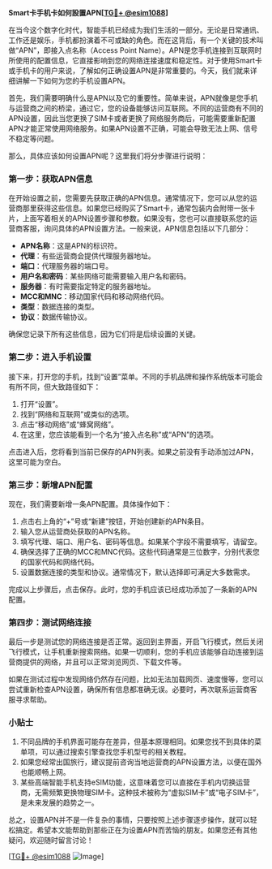 **Smart卡手机卡如何設置APN[[TG💪+ @esim1088](https://t.me/s/esim1088)]**

在当今这个数字化时代，智能手机已经成为我们生活的一部分。无论是日常通讯、工作还是娱乐，手机都扮演着不可或缺的角色。而在这背后，有一个关键的技术叫做“APN”，即接入点名称（Access Point Name）。APN是您手机连接到互联网时所使用的配置信息，它直接影响到您的网络连接速度和稳定性。对于使用Smart卡或手机卡的用户来说，了解如何正确设置APN是非常重要的。今天，我们就来详细讲解一下如何为您的手机设置APN。

首先，我们需要明确什么是APN以及它的重要性。简单来说，APN就像是您手机与运营商之间的桥梁，通过它，您的设备能够访问互联网。不同的运营商有不同的APN设置，因此当您更换了SIM卡或者更换了网络服务商后，可能需要重新配置APN才能正常使用网络服务。如果APN设置不正确，可能会导致无法上网、信号不稳定等问题。

那么，具体应该如何设置APN呢？这里我们将分步骤进行说明：

### 第一步：获取APN信息

在开始设置之前，您需要先获取正确的APN信息。通常情况下，您可以从您的运营商那里获得这些信息。如果您已经购买了Smart卡，通常包装内会附带一张卡片，上面写着相关的APN设置步骤和参数。如果没有，您也可以直接联系您的运营商客服，询问具体的APN设置方法。一般来说，APN信息包括以下几部分：

- **APN名称**：这是APN的标识符。
- **代理**：有些运营商会提供代理服务器地址。
- **端口**：代理服务器的端口号。
- **用户名和密码**：某些网络可能需要输入用户名和密码。
- **服务器**：有时需要指定特定的服务器地址。
- **MCC和MNC**：移动国家代码和移动网络代码。
- **类型**：数据连接的类型。
- **协议**：数据传输协议。

确保您记录下所有这些信息，因为它们将是后续设置的关键。

### 第二步：进入手机设置

接下来，打开您的手机，找到“设置”菜单。不同的手机品牌和操作系统版本可能会有所不同，但大致路径如下：

1. 打开“设置”。
2. 找到“网络和互联网”或类似的选项。
3. 点击“移动网络”或“蜂窝网络”。
4. 在这里，您应该能看到一个名为“接入点名称”或“APN”的选项。

点击进入后，您将看到当前已保存的APN列表。如果之前没有手动添加过APN，这里可能为空白。

### 第三步：新增APN配置

现在，我们需要新增一条APN配置。具体操作如下：

1. 点击右上角的“+”号或“新建”按钮，开始创建新的APN条目。
2. 输入您从运营商处获取的APN名称。
3. 填写代理、端口、用户名、密码等信息。如果某个字段不需要填写，请留空。
4. 确保选择了正确的MCC和MNC代码。这些代码通常是三位数字，分别代表您的国家代码和网络代码。
5. 设置数据连接的类型和协议。通常情况下，默认选择即可满足大多数需求。

完成以上步骤后，点击保存。此时，您的手机应该已经成功添加了一条新的APN配置。

### 第四步：测试网络连接

最后一步是测试您的网络连接是否正常。返回到主界面，开启飞行模式，然后关闭飞行模式，让手机重新搜索网络。如果一切顺利，您的手机应该能够自动连接到运营商提供的网络，并且可以正常浏览网页、下载文件等。

如果在测试过程中发现网络仍然存在问题，比如无法加载网页、速度慢等，您可以尝试重新检查APN设置，确保所有信息都准确无误。必要时，再次联系运营商客服寻求帮助。

### 小贴士

1. 不同品牌的手机界面可能存在差异，但基本原理相同。如果您找不到具体的菜单项，可以通过搜索引擎查找您手机型号的相关教程。
2. 如果您经常出国旅行，建议提前咨询当地运营商的APN设置方法，以便在国外也能顺畅上网。
3. 某些高端智能手机支持eSIM功能，这意味着您可以直接在手机内切换运营商，无需频繁更换物理SIM卡。这种技术被称为“虚拟SIM卡”或“电子SIM卡”，是未来发展的趋势之一。

总之，设置APN并不是一件复杂的事情，只要按照上述步骤逐步操作，就可以轻松搞定。希望本文能帮助到那些正在为设置APN而苦恼的朋友。如果您还有其他疑问，欢迎随时留言讨论！

[[TG💪+ @esim1088](https://t.me/s/esim1088) ![Image](https://i.postimg.cc/4NQfJmqS/Snipaste-2025-05-13-00-14-12.png)]